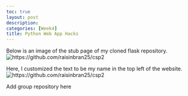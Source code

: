 ```yaml
---
toc: true
layout: post
description:
categories: [Week4]
title: Python Web App Hacks
---
```


Below is an image of the stub page of my cloned flask repository. 
![]({{site.baseurl}}/images/customname.png "https://github.com/raisinbran25/csp2")  
  
Here, I customized the text to be my name in the top left of the website.  
![]({{site.baseurl}}/images/pythontest.png "https://github.com/raisinbran25/csp2")  
  
Add group repository here